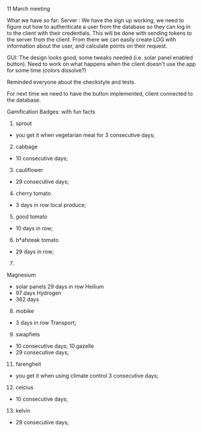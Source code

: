 11 March meeting

What we have so far:
Server :
We have the sign up working, we need to figure out how to authenticate a user from the database so they can log in to the client with their credentials.
This will be done with sending tokens to the server from the client. From there we can easily create LOG with information about the user, and calculate points on their request.

GUI:
The design looks good, some tweaks needed (i.e. solar panel enabled button). Need to work on what happens when the client doesn't use the app for some time (colors dissolve?)


Reminded everyone about the checkstyle and tests. 

For next time we need to have the button implemented, client connected to the database. 

Gamification
Badges:
with fun facts

1. sprout
 - you get it when vegetarian meal for 3 consecutive days;
2. cabbage
 - 10 consecutive days;
3. cauliflower
 - 29 consecutive days;

4. cherry tomato
 - 3 days in row local produce;
5. good tomato
 - 10 days in row;
6. b*afsteak tomato
 - 29 days in row;

7. 
 Magnesium
 - solar panels 29 days in row
 Heilium
 - 97 days
 Hydrogen
 - 362 days

8. mobike
 - 3 days in row Transport;
9. swapfiets
 - 10 consecutive days;
10.gazelle
 - 29 consecutive days; 

11. farengheit
 - you get it when using climate control 3 consecutive days;
12. celcius
 - 10 consecutive days;
13. kelvin
 - 29 consecutive days;


